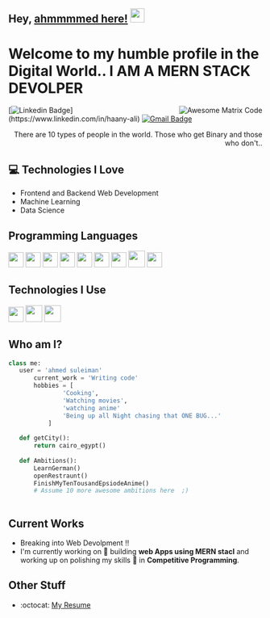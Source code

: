## Hey, [ahmmmmed here!](https://www.facebook.com/ahmfd22)  <img src="https://media.giphy.com/media/hvRJCLFzcasrR4ia7z/giphy.gif" width="28px" height="28px">

<h1>Welcome to my humble profile in the Digital World.. <span color="pink">I AM A MERN STACK DEVOLPER</span></h1> 

<img src = 'https://github.com/MarikIshtar007/MarikIshtar007/blob/master/images/matrix.gif' alt = 'Awesome Matrix Code' align='right'/>

[![Linkedin Badge](https://img.shields.io/badge/-ahmedsulemiman-blue?style=flat-square&logo=Linkedin&logoColor=white&link=[https://www.linkedin.com/in/haany-ali](https://www.linkedin.com/in/ahmed-fathy-5a37a7193/))](https://www.linkedin.com/in/haany-ali) [![Gmail Badge](https://img.shields.io/badge/-af773942@gmail.com-c14438?style=flat-square&logo=Gmail&logoColor=white&link=mailto:af773942@gmail.com)](mailto:af773942@gmail.com) 

<div style="text-align: right">There are 10 types of people in the world. Those who get Binary and those who don't.. </div>

## :computer: Technologies I Love
* Frontend and Backend Web Development
* Machine Learning
* Data Science




## Programming Languages
<img src = 'https://github.com/MarikIshtar007/MarikIshtar007/blob/master/images/c-original.svg' width='30'/> <img src = 'https://github.com/MarikIshtar007/MarikIshtar007/blob/master/images/cpp.svg' width='30'/> <img src = 'https://github.com/MarikIshtar007/MarikIshtar007/blob/master/images/python2.png' height='30'/>  <img src = 'https://github.com/MarikIshtar007/MarikIshtar007/blob/master/images/html.svg' width='30'/> <img src='https://github.com/MarikIshtar007/MarikIshtar007/blob/master/images/java.svg' width='30'/> <img src = 'https://github.com/MarikIshtar007/MarikIshtar007/blob/master/images/css.svg' width='30'/> 
<img src = 'https://github.com/MarikIshtar007/MarikIshtar007/blob/master/images/js.svg' width='30'/> <img src = 'https://github.com/MarikIshtar007/MarikIshtar007/blob/master/images/bootstrap.svg' width='33'/>
 <img src = 'https://github.com/MarikIshtar007/MarikIshtar007/blob/master/images/sql.svg' width='30'/> 
 
 ## Technologies I Use
<img src = 'https://github.com/MarikIshtar007/MarikIshtar007/blob/master/images/git.svg' width='30'/> <img src = 'https://github.com/MarikIshtar007/MarikIshtar007/blob/master/images/nodejs.svg' width='33'/> <img src = 'https://github.com/MarikIshtar007/MarikIshtar007/blob/master/images/react.svg' width='33'/>

 ## Who am I?
 ```python
 class me:
 	user = 'ahmed suleiman'
		current_work = 'Writing code'
		hobbies = [
				'Cooking',
				'Watching movies',
				'watching anime'
				'Being up all Night chasing that ONE BUG...'
			]
	
	def getCity():
		return cairo_egypt()
	
	def Ambitions():
		LearnGerman()
		openRestraunt()
		FinishMyTenTousandEpsiodeAnime()
		# Assume 10 more awesome ambitions here  ;)
	
 ```
 
## Current Works
 * Breaking into Web Devolpment !!
 * I'm currently working on 🔭 building **web Apps using MERN stacl** and working up on polishing my skills 🌱 in **Competitive Programming**.
 
## Other Stuff
- :octocat: [My Resume](https://drive.google.com/file/d/1IOqaeRHaLacDGrVubAEZP0dVBm6K3pcE/view?usp=sharing)



 
 
